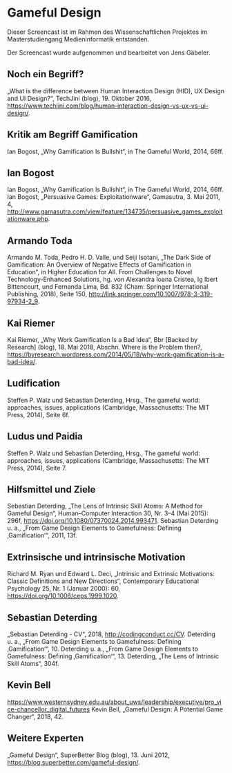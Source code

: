 Gameful Design
==============

Dieser Screencast ist im Rahmen des Wissenschaftlichen Projektes im Masterstudiengang Medieninformatik entstanden.

Der Screencast wurde aufgenommen und bearbeitet von Jens Gäbeler.

## Noch ein Begriff? 
„What is the difference between Human Interaction Design (HID), UX Design and UI Design?“, TechJini (blog), 19. Oktober 2016, https://www.techjini.com/blog/human-interaction-design-vs-ux-vs-ui-design/.

## Kritik am Begriff Gamification
Ian Bogost, „Why Gamification Is Bullshit“, in The Gameful World, 2014, 66ff.

## Ian Bogost
Ian Bogost, „Why Gamification Is Bullshit“, in The Gameful World, 2014, 66ff.
Ian Bogost, „Persuasive Games: Exploitationware“, Gamasutra, 3. Mai 2011, 4, http://www.gamasutra.com/view/feature/134735/persuasive_games_exploitationware.php.

## Armando Toda
Armando M. Toda, Pedro H. D. Valle, und Seiji Isotani, „The Dark Side of Gamification: An Overview of Negative Effects of Gamification in Education“, in Higher Education for All. From Challenges to Novel Technology-Enhanced Solutions, hg. von Alexandra Ioana Cristea, Ig Ibert Bittencourt, und Fernanda Lima, Bd. 832 (Cham: Springer International Publishing, 2018), Seite 150, http://link.springer.com/10.1007/978-3-319-97934-2_9.

## Kai Riemer
Kai Riemer, „Why Work Gamification Is a Bad Idea“, Bbr [Backed by Research] (blog), 18. Mai 2018, Abschn. Where is the Problem then?, https://byresearch.wordpress.com/2014/05/18/why-work-gamification-is-a-bad-idea/.

## Ludification
Steffen P. Walz und Sebastian Deterding, Hrsg., The gameful world: approaches, issues, applications (Cambridge, Massachusetts: The MIT Press, 2014), Seite 6f.

## Ludus und Paidia
Steffen P. Walz und Sebastian Deterding, Hrsg., The gameful world: approaches, issues, applications (Cambridge, Massachusetts: The MIT Press, 2014), Seite 7.

## Hilfsmittel und Ziele
Sebastian Deterding, „The Lens of Intrinsic Skill Atoms: A Method for Gameful Design“, Human–Computer Interaction 30, Nr. 3–4 (Mai 2015): 296f, https://doi.org/10.1080/07370024.2014.993471.
Sebastian Deterding u. a., „From Game Design Elements to Gamefulness: Defining ‚Gamification‘“, 2011, 13f.

## Extrinsische und intrinsische Motivation
Richard M. Ryan und Edward L. Deci, „Intrinsic and Extrinsic Motivations: Classic Definitions and New Directions“, Contemporary Educational Psychology 25, Nr. 1 (Januar 2000): 60, https://doi.org/10.1006/ceps.1999.1020.

## Sebastian Deterding
„Sebastian Deterding - CV“, 2018, http://codingconduct.cc/CV.
Deterding u. a., „From Game Design Elements to Gamefulness: Defining ‚Gamification‘“, 10.
Deterding u. a., „From Game Design Elements to Gamefulness: Defining ‚Gamification‘“, 13.
Deterding, „The Lens of Intrinsic Skill Atoms“, 304f.

## Kevin Bell
https://www.westernsydney.edu.au/about_uws/leadership/executive/pro_vice-chancellor_digital_futures
Kevin Bell, „Gameful Design: A Potential Game Changer“, 2018, 42.

## Weitere Experten
„Gameful Design“, SuperBetter Blog (blog), 13. Juni 2012, https://blog.superbetter.com/gameful-design/.
